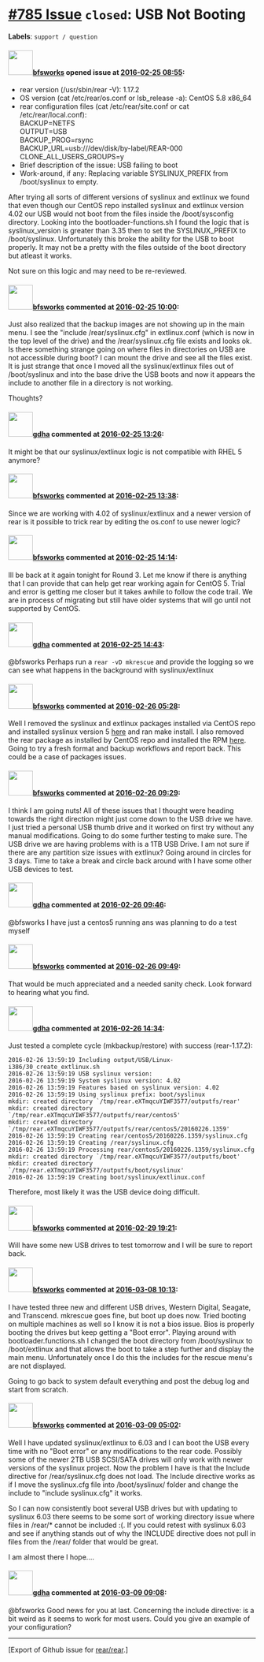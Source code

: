 [\#785 Issue](https://github.com/rear/rear/issues/785) `closed`: USB Not Booting
================================================================================

**Labels**: `support / question`

#### <img src="https://avatars.githubusercontent.com/u/17188098?v=4" width="50">[bfsworks](https://github.com/bfsworks) opened issue at [2016-02-25 08:55](https://github.com/rear/rear/issues/785):

-   rear version (/usr/sbin/rear -V): 1.17.2
-   OS version (cat /etc/rear/os.conf or lsb\_release -a): CentOS 5.8
    x86\_64
-   rear configuration files (cat /etc/rear/site.conf or cat
    /etc/rear/local.conf):  
    BACKUP=NETFS  
    OUTPUT=USB  
    BACKUP\_PROG=rsync  
    BACKUP\_URL=usb:///dev/disk/by-label/REAR-000  
    CLONE\_ALL\_USERS\_GROUPS=y
-   Brief description of the issue: USB failing to boot
-   Work-around, if any: Replacing variable SYSLINUX\_PREFIX from
    /boot/syslinux to empty.

After trying all sorts of different versions of syslinux and extlinux we
found that even though our CentOS repo installed syslinux and extlinux
version 4.02 our USB would not boot from the files inside the
/boot/sysconfig directory. Looking into the bootloader-functions.sh I
found the logic that is syslinux\_version is greater than 3.35 then to
set the SYSLINUX\_PREFIX to /boot/syslinux. Unfortunately this broke the
ability for the USB to boot properly. It may not be a pretty with the
files outside of the boot directory but atleast it works.

Not sure on this logic and may need to be re-reviewed.

#### <img src="https://avatars.githubusercontent.com/u/17188098?v=4" width="50">[bfsworks](https://github.com/bfsworks) commented at [2016-02-25 10:00](https://github.com/rear/rear/issues/785#issuecomment-188700476):

Just also realized that the backup images are not showing up in the main
menu. I see the "include /rear/syslinux.cfg" in extlinux.conf (which is
now in the top level of the drive) and the /rear/syslinux.cfg file
exists and looks ok. Is there something strange going on where files in
directories on USB are not accessible during boot? I can mount the drive
and see all the files exist. It is just strange that once I moved all
the syslinux/extlinux files out of /boot/syslinux and into the base
drive the USB boots and now it appears the include to another file in a
directory is not working.

Thoughts?

#### <img src="https://avatars.githubusercontent.com/u/888633?u=cdaeb31efcc0048d3619651aa18dd4b76e636b21&v=4" width="50">[gdha](https://github.com/gdha) commented at [2016-02-25 13:26](https://github.com/rear/rear/issues/785#issuecomment-188784090):

It might be that our syslinux/extlinux logic is not compatible with RHEL
5 anymore?

#### <img src="https://avatars.githubusercontent.com/u/17188098?v=4" width="50">[bfsworks](https://github.com/bfsworks) commented at [2016-02-25 13:38](https://github.com/rear/rear/issues/785#issuecomment-188788146):

Since we are working with 4.02 of syslinux/extlinux and a newer version
of rear is it possible to trick rear by editing the os.conf to use newer
logic?

#### <img src="https://avatars.githubusercontent.com/u/17188098?v=4" width="50">[bfsworks](https://github.com/bfsworks) commented at [2016-02-25 14:14](https://github.com/rear/rear/issues/785#issuecomment-188800160):

Ill be back at it again tonight for Round 3. Let me know if there is
anything that I can provide that can help get rear working again for
CentOS 5. Trial and error is getting me closer but it takes awhile to
follow the code trail. We are in process of migrating but still have
older systems that will go until not supported by CentOS.

#### <img src="https://avatars.githubusercontent.com/u/888633?u=cdaeb31efcc0048d3619651aa18dd4b76e636b21&v=4" width="50">[gdha](https://github.com/gdha) commented at [2016-02-25 14:43](https://github.com/rear/rear/issues/785#issuecomment-188815132):

@bfsworks Perhaps run a `rear -vD mkrescue` and provide the logging so
we can see what happens in the background with syslinux/extlinux

#### <img src="https://avatars.githubusercontent.com/u/17188098?v=4" width="50">[bfsworks](https://github.com/bfsworks) commented at [2016-02-26 05:28](https://github.com/rear/rear/issues/785#issuecomment-189119058):

Well I removed the syslinux and extlinux packages installed via CentOS
repo and installed syslinux version 5
[here](http://www.syslinux.org/wiki/index.php?title=Download) and ran
make install. I also removed the rear package as installed by CentOS
repo and installed the RPM
[here](http://download.opensuse.org/repositories/Archiving:/Backup:/Rear/CentOS_CentOS-5/x86_64/).
Going to try a fresh format and backup workflows and report back. This
could be a case of packages issues.

#### <img src="https://avatars.githubusercontent.com/u/17188098?v=4" width="50">[bfsworks](https://github.com/bfsworks) commented at [2016-02-26 09:29](https://github.com/rear/rear/issues/785#issuecomment-189187694):

I think I am going nuts! All of these issues that I thought were heading
towards the right direction might just come down to the USB drive we
have. I just tried a personal USB thumb drive and it worked on first try
without any manual modifications. Going to do some further testing to
make sure. The USB drive we are having problems with is a 1TB USB Drive.
I am not sure if there are any partition size issues with extlinux?
Going around in circles for 3 days. Time to take a break and circle back
around with I have some other USB devices to test.

#### <img src="https://avatars.githubusercontent.com/u/888633?u=cdaeb31efcc0048d3619651aa18dd4b76e636b21&v=4" width="50">[gdha](https://github.com/gdha) commented at [2016-02-26 09:46](https://github.com/rear/rear/issues/785#issuecomment-189193981):

@bfsworks I have just a centos5 running ans was planning to do a test
myself

#### <img src="https://avatars.githubusercontent.com/u/17188098?v=4" width="50">[bfsworks](https://github.com/bfsworks) commented at [2016-02-26 09:49](https://github.com/rear/rear/issues/785#issuecomment-189195997):

That would be much appreciated and a needed sanity check. Look forward
to hearing what you find.

#### <img src="https://avatars.githubusercontent.com/u/888633?u=cdaeb31efcc0048d3619651aa18dd4b76e636b21&v=4" width="50">[gdha](https://github.com/gdha) commented at [2016-02-26 14:34](https://github.com/rear/rear/issues/785#issuecomment-189305655):

Just tested a complete cycle (mkbackup/restore) with success
(rear-1.17.2):

    2016-02-26 13:59:19 Including output/USB/Linux-i386/30_create_extlinux.sh
    2016-02-26 13:59:19 USB syslinux version:
    2016-02-26 13:59:19 System syslinux version: 4.02
    2016-02-26 13:59:19 Features based on syslinux version: 4.02
    2016-02-26 13:59:19 Using syslinux prefix: boot/syslinux
    mkdir: created directory `/tmp/rear.eXTmqcuYIWF3577/outputfs/rear'
    mkdir: created directory `/tmp/rear.eXTmqcuYIWF3577/outputfs/rear/centos5'
    mkdir: created directory `/tmp/rear.eXTmqcuYIWF3577/outputfs/rear/centos5/20160226.1359'
    2016-02-26 13:59:19 Creating rear/centos5/20160226.1359/syslinux.cfg
    2016-02-26 13:59:19 Creating /rear/syslinux.cfg
    2016-02-26 13:59:19 Processing rear/centos5/20160226.1359/syslinux.cfg
    mkdir: created directory `/tmp/rear.eXTmqcuYIWF3577/outputfs/boot'
    mkdir: created directory `/tmp/rear.eXTmqcuYIWF3577/outputfs/boot/syslinux'
    2016-02-26 13:59:19 Creating boot/syslinux/extlinux.conf

Therefore, most likely it was the USB device doing difficult.

#### <img src="https://avatars.githubusercontent.com/u/17188098?v=4" width="50">[bfsworks](https://github.com/bfsworks) commented at [2016-02-29 19:21](https://github.com/rear/rear/issues/785#issuecomment-190343202):

Will have some new USB drives to test tomorrow and I will be sure to
report back.

#### <img src="https://avatars.githubusercontent.com/u/17188098?v=4" width="50">[bfsworks](https://github.com/bfsworks) commented at [2016-03-08 10:13](https://github.com/rear/rear/issues/785#issuecomment-193704202):

I have tested three new and different USB drives, Western Digital,
Seagate, and Transcend. mkrescue goes fine, but boot up does now. Tried
booting on multiple machines as well so I know it is not a bios issue.
Bios is properly booting the drives but keep getting a "Boot error".
Playing around with bootloader.functions.sh I changed the boot directory
from /boot/syslinux to /boot/extlinux and that allows the boot to take a
step further and display the main menu. Unfortunately once I do this the
includes for the rescue menu's are not displayed.

Going to go back to system default everything and post the debug log and
start from scratch.

#### <img src="https://avatars.githubusercontent.com/u/17188098?v=4" width="50">[bfsworks](https://github.com/bfsworks) commented at [2016-03-09 05:02](https://github.com/rear/rear/issues/785#issuecomment-194114280):

Well I have updated syslinux/extlinux to 6.03 and I can boot the USB
every time with no "Boot error" or any modifications to the rear code.
Possibly some of the newer 2TB USB SCSI/SATA drives will only work with
newer versions of the syslinux project. Now the problem I have is that
the Include directive for /rear/syslinux.cfg does not load. The Include
directive works as if I move the syslinux.cfg file into /boot/syslinux/
folder and change the include to "include syslinux.cfg" it works.

So I can now consistently boot several USB drives but with updating to
syslinux 6.03 there seems to be some sort of working directory issue
where files in /rear/\* cannot be included :(. If you could retest with
syslinux 6.03 and see if anything stands out of why the INCLUDE
directive does not pull in files from the /rear/ folder that would be
great.

I am almost there I hope....

#### <img src="https://avatars.githubusercontent.com/u/888633?u=cdaeb31efcc0048d3619651aa18dd4b76e636b21&v=4" width="50">[gdha](https://github.com/gdha) commented at [2016-03-09 09:08](https://github.com/rear/rear/issues/785#issuecomment-194194877):

@bfsworks Good news for you at last. Concerning the include directive:
is a bit weird as it seems to work for most users. Could you give an
example of your configuration?

------------------------------------------------------------------------

\[Export of Github issue for
[rear/rear](https://github.com/rear/rear).\]
